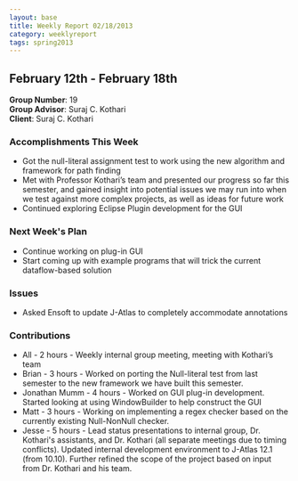 ```yaml
---
layout: base
title: Weekly Report 02/18/2013
category: weeklyreport
tags: spring2013
---
```


## February 12th - February 18th

**Group Number**: 19  
**Group Advisor**: Suraj C. Kothari  
**Client**: Suraj C. Kothari  

### Accomplishments This Week

* Got the null-literal assignment test to work using the new algorithm and framework for path finding
* Met with Professor Kothari’s team and presented our progress so far this semester, and gained insight into potential issues we may run into when we test against more complex projects, as well as ideas for future work
* Continued exploring Eclipse Plugin development for the GUI

### Next Week's Plan

* Continue working on plug-in GUI
* Start coming up with example programs that will trick the current dataflow-based solution

### Issues

* Asked Ensoft to update J-Atlas to completely accommodate annotations

### Contributions

* All - 2 hours - Weekly internal group meeting, meeting with Kothari’s team
* Brian - 3 hours - Worked on porting the Null-literal test from last semester to the new framework we have built this semester.
* Jonathan Mumm - 4 hours - Worked on GUI plug-in development. Started looking at using WindowBuilder to help construct the GUI
* Matt - 3 hours - Working on implementing a regex checker based on the currently existing Null-NonNull checker.
* Jesse - 5 hours - Lead status presentations to internal group, Dr. Kothari's assistants, and Dr. Kothari (all separate meetings due to timing conflicts). Updated internal development environment to J-Atlas 12.1 (from 10.10). Further refined the scope of the project based on input from Dr. Kothari and his team.
